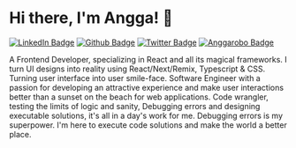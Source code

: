 # Hi there, I'm Angga!  👋

[![LinkedIn Badge](https://img.shields.io/badge/anggarobo-informational?style=flat&logo=linkedin&logoColor=white&color=4169E1)](https://www.linkedin.com/in/anggarobo/)
[![Github Badge](https://img.shields.io/badge/anggarobo-informational?style=flat&logo=github&logoColor=white&color=2F4F4F)](https://github.com/anggarobo)
[![Twitter Badge](https://img.shields.io/badge/anggarobo-informational?style=flat&logo=twitter&logoColor=white&color=1E90FF)](https://twitter.com/anggarobo)
[![Anggarobo Badge](https://custom-icon-badges.demolab.com/badge/anggarobo.com-161b22.svg?logo=anggarobo)](https://anggarobo.com)

A Frontend Developer, specializing in React and all its magical frameworks. I turn UI designs into reality using React/Next/Remix, Typescript & CSS. 
Turning user interface into user smile-face. Software Engineer with a passion for developing an attractive experience and make user interactions better than a sunset on the beach for web applications. Code wrangler, testing the limits of logic and sanity, Debugging errors and designing executable solutions, it's all in a day's work for me. Debugging errors is my superpower. I'm here to execute code solutions and make the world a better place.

<!--
**anggarobo/anggarobo** is a ✨ _special_ ✨ repository because its `README.md` (this file) appears on your GitHub profile.

Here are some ideas to get you started:

- 🔭 I’m currently working on ...
- 🌱 I’m currently learning ...
- 👯 I’m looking to collaborate on ...
- 🤔 I’m looking for help with ...
- 💬 Ask me about ...
- 📫 How to reach me: ...
- 😄 Pronouns: ...
- ⚡ Fun fact: ...
-->
